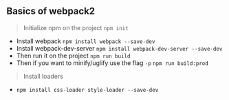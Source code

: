 ## Basics of webpack2

>  Initialize npm on the project ```npm init```

*  Install webpack
```npm install webpack --save-dev ```
*  Install webpack-dev-server
```npm install webpack-dev-server --save-dev ```
* Then run it on the project
```npm run build```
* Then if you want to minify/uglify use the flag ```-p```
```npm run build:prod```

> Install loaders

* ```npm install css-loader style-loader --save-dev```
